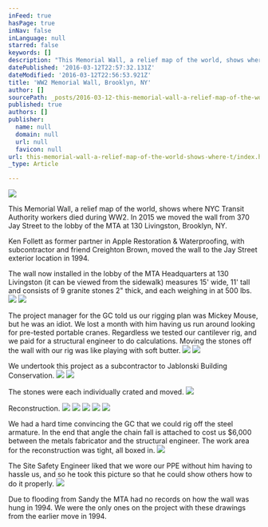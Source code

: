 ```yaml
---
inFeed: true
hasPage: true
inNav: false
inLanguage: null
starred: false
keywords: []
description: "This Memorial Wall, a relief map of the world, shows where NYC Transit Authority workers died during WW2. In 2015 we moved the wall from 370 Jay Street to the lobby of the MTA at 130 Livingston, Brooklyn, NY.\_"
datePublished: '2016-03-12T22:57:32.131Z'
dateModified: '2016-03-12T22:56:53.921Z'
title: 'WW2 Memorial Wall, Brooklyn, NY'
author: []
sourcePath: _posts/2016-03-12-this-memorial-wall-a-relief-map-of-the-world-shows-where-t.md
published: true
authors: []
publisher:
  name: null
  domain: null
  url: null
  favicon: null
url: this-memorial-wall-a-relief-map-of-the-world-shows-where-t/index.html
_type: Article

---
```

![](https://the-grid-user-content.s3-us-west-2.amazonaws.com/5ef5d8c6-e5a8-408d-aa83-40c80d760ae3.jpg)

This Memorial Wall, a relief map of the world, shows where NYC Transit Authority workers died during WW2\. In 2015 we moved the wall from 370 Jay Street to the lobby of the MTA at 130 Livingston, Brooklyn, NY. 

Ken Follett as former partner in Apple Restoration & Waterproofing, with subcontractor and friend Creighton Brown, moved the wall to the Jay Street exterior location in 1994\. 

The wall now installed in the lobby of the MTA Headquarters at 130 Livingston (it can be viewed from the sidewalk) measures 15' wide, 11' tall and consists of 9 granite stones 2" thick, and each weighing in at 500 lbs.
![](https://the-grid-user-content.s3-us-west-2.amazonaws.com/5608c999-3260-405b-aa42-9e2527e30606.jpg)
![](https://the-grid-user-content.s3-us-west-2.amazonaws.com/500fd28b-a564-4573-b40e-37501f590a29.jpg)

The project manager for the GC told us our rigging plan was Mickey Mouse, but he was an idiot. We lost a month with him having us run around looking for pre-tested portable cranes. Regardless we tested our cantilever rig, and we paid for a structural engineer to do calculations. Moving the stones off the wall with our rig was like playing with soft butter.
![](https://the-grid-user-content.s3-us-west-2.amazonaws.com/53573452-58b7-4f98-a48d-855887cf3b4e.jpg)
![](https://the-grid-user-content.s3-us-west-2.amazonaws.com/359b97f7-a462-469e-9066-ca783452a3ea.jpg)

We undertook this project as a subcontractor to Jablonski Building Conservation. ![](https://the-grid-user-content.s3-us-west-2.amazonaws.com/46513e42-f819-4022-97b7-0c7a11bd936b.jpg)
![](https://the-grid-user-content.s3-us-west-2.amazonaws.com/3621099f-3580-4894-9a32-b1164c046be1.jpg)

The stones were each individually crated and moved.
![](https://the-grid-user-content.s3-us-west-2.amazonaws.com/d1c44e06-36d1-422a-9656-be114a233d42.jpg)

Reconstruction.
![](https://the-grid-user-content.s3-us-west-2.amazonaws.com/0a8b1d60-dce9-431e-a14d-d43f7d91f9ec.jpg)
![](https://the-grid-user-content.s3-us-west-2.amazonaws.com/a560d9c5-fdb5-4f35-9d43-67a0b4975313.jpg)
![](https://the-grid-user-content.s3-us-west-2.amazonaws.com/cf45c3fd-1926-4af0-a135-dc47492ce857.jpg)
![](https://the-grid-user-content.s3-us-west-2.amazonaws.com/34dcf911-0646-4e87-a012-6e4f82a8f512.jpg)
![](https://the-grid-user-content.s3-us-west-2.amazonaws.com/60a0fce3-bad5-4376-bb5b-4e34dd3929dd.jpg)

We had a hard time convincing the GC that we could rig off the steel armature. In the end that angle the chain fall is attached to cost us $6,000 between the metals fabricator and the structural engineer. The work area for the reconstruction was tight, all boxed in.
![](https://the-grid-user-content.s3-us-west-2.amazonaws.com/395056f2-8d4f-48ac-8322-19d1163c14fd.jpg)

The Site Safety Engineer liked that we wore our PPE without him having to hassle us, and so he took this picture so that he could show others how to do it properly.
![](https://the-grid-user-content.s3-us-west-2.amazonaws.com/5e5ffa30-b75d-4834-9190-b1a62a4cc922.jpg)

Due to flooding from Sandy the MTA had no records on how the wall was hung in 1994\. We were the only ones on the project with these drawings from the earlier move in 1994\.
